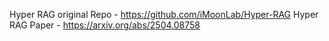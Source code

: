Hyper RAG original Repo - https://github.com/iMoonLab/Hyper-RAG
Hyper RAG Paper - https://arxiv.org/abs/2504.08758
